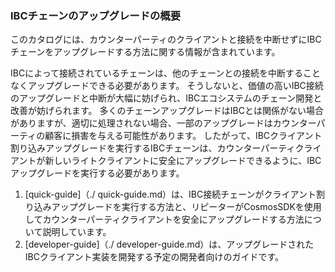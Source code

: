 ### IBCチェーンのアップグレードの概要

このカタログには、カウンターパーティのクライアントと接続を中断せずにIBCチェーンをアップグレードする方法に関する情報が含まれています。

IBCによって接続されているチェーンは、他のチェーンとの接続を中断することなくアップグレードできる必要があります。 そうしないと、価値の高いIBC接続のアップグレードと中断が大幅に妨げられ、IBCエコシステムのチェーン開発と改善が妨げられます。 多くのチェーンアップグレードはIBCとは関係がない場合がありますが、適切に処理されない場合、一部のアップグレードはカウンターパーティの顧客に損害を与える可能性があります。 したがって、IBCクライアント割り込みアップグレードを実行するIBCチェーンは、カウンターパーティクライアントが新しいライトクライアントに安全にアップグレードできるように、IBCアップグレードを実行する必要があります。

1. [quick-guide]（./ quick-guide.md）は、IBC接続チェーンがクライアント割り込みアップグレードを実行する方法と、リピーターがCosmosSDKを使用してカウンターパーティクライアントを安全にアップグレードする方法について説明しています。
2. [developer-guide]（./ developer-guide.md）は、アップグレードされたIBCクライアント実装を開発する予定の開発者向けのガイドです。